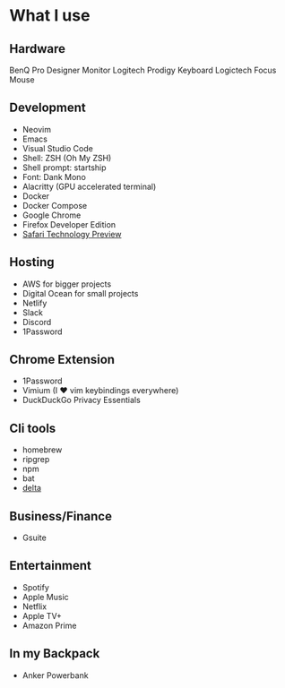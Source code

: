 # What I use

## Hardware

BenQ Pro Designer Monitor
Logitech Prodigy Keyboard
Logictech Focus Mouse


## Development
- Neovim
- Emacs
- Visual Studio Code
- Shell: ZSH (Oh My ZSH)
- Shell prompt: startship
- Font: Dank Mono
- Alacritty (GPU accelerated terminal)
- Docker
- Docker Compose
- Google Chrome
- Firefox Developer Edition
- [Safari Technology Preview](https://developer.apple.com/safari/technology-preview/)


## Hosting
- AWS for bigger projects
- Digital Ocean for small projects
- Netlify
- Slack
- Discord
- 1Password

## Chrome Extension
 - 1Password
 - Vimium (I :heart: vim keybindings everywhere)
 - DuckDuckGo Privacy Essentials
 
## Cli tools
- homebrew
- ripgrep
- npm
- bat
- [delta](https://github.com/dandavison/delta)

## Business/Finance
- Gsuite

## Entertainment
- Spotify
- Apple Music
- Netflix
- Apple TV+
- Amazon Prime

## In my Backpack
- Anker Powerbank



